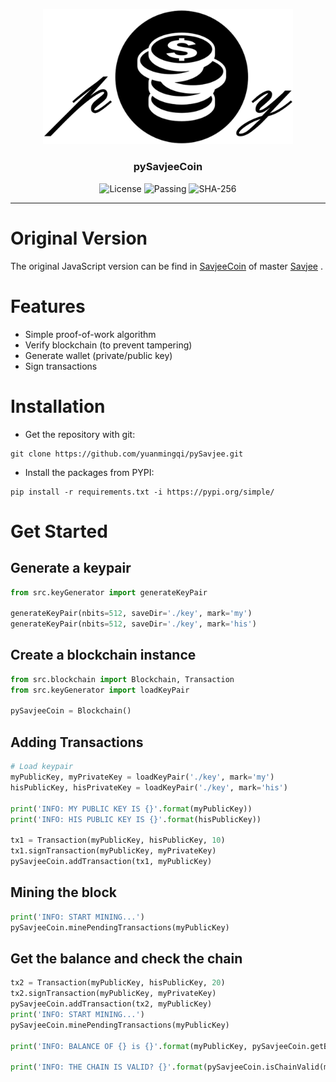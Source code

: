 <p align="center">
  <a href="" rel="noopener">
 <img width=400px src="https://github.com/yuanmingqi/pySavjeeCoin/blob/main/src/logo.png" alt="Project logo"></a>
</p>

<h3 align="center">pySavjeeCoin</h3>

<div align="center">

  <img src="https://img.shields.io/badge/License-MIT-blue.svg" alt="License">
  <img src="https://img.shields.io/badge/Bulid-Passing-green.svg" alt="Passing">
  <img src="https://img.shields.io/badge/Hash-SHA--256-purple.svg" alt="SHA-256">

</div>

---

# Original Version
The original JavaScript version can be find in [SavjeeCoin](https://github.com/Savjee/SavjeeCoin) of master [Savjee](https://www.savjee.be/) .

# Features
- Simple proof-of-work algorithm
- Verify blockchain (to prevent tampering)
- Generate wallet (private/public key)
- Sign transactions

# Installation

- Get the repository with git:
```shell
git clone https://github.com/yuanmingqi/pySavjee.git
```

- Install the packages from PYPI:
```shell
pip install -r requirements.txt -i https://pypi.org/simple/ 
```

# Get Started
## Generate a keypair
```python
from src.keyGenerator import generateKeyPair

generateKeyPair(nbits=512, saveDir='./key', mark='my')
generateKeyPair(nbits=512, saveDir='./key', mark='his')
```

## Create a blockchain instance
```python
from src.blockchain import Blockchain, Transaction
from src.keyGenerator import loadKeyPair

pySavjeeCoin = Blockchain()
```

## Adding Transactions
```python
# Load keypair
myPublicKey, myPrivateKey = loadKeyPair('./key', mark='my')
hisPublicKey, hisPrivateKey = loadKeyPair('./key', mark='his')

print('INFO: MY PUBLIC KEY IS {}'.format(myPublicKey))
print('INFO: HIS PUBLIC KEY IS {}'.format(hisPublicKey))

tx1 = Transaction(myPublicKey, hisPublicKey, 10)
tx1.signTransaction(myPublicKey, myPrivateKey)
pySavjeeCoin.addTransaction(tx1, myPublicKey)
```

## Mining the block
```python
print('INFO: START MINING...')
pySavjeeCoin.minePendingTransactions(myPublicKey)
```

## Get the balance and check the chain
```python
tx2 = Transaction(myPublicKey, hisPublicKey, 20)
tx2.signTransaction(myPublicKey, myPrivateKey)
pySavjeeCoin.addTransaction(tx2, myPublicKey)
print('INFO: START MINING...')
pySavjeeCoin.minePendingTransactions(myPublicKey)

print('INFO: BALANCE OF {} is {}'.format(myPublicKey, pySavjeeCoin.getBalanceAddress(myPublicKey)))

print('INFO: THE CHAIN IS VALID? {}'.format(pySavjeeCoin.isChainValid(myPublicKey)))
```
